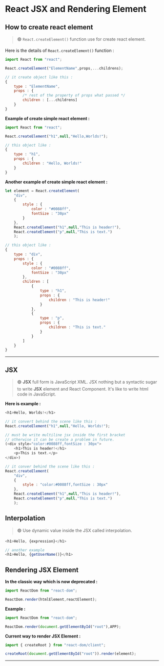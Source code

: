 # React JSX and Rendering Element

## How to create react element

> 🟢 `React.createElement()` function use for create react element. 

Here is the details of `React.createElement()` function :

```js
import React from "react";

React.createElement("ElementName",props,...childrens);

// it create object like this : 
{
    type : "ElementName",
    props : {
        /* rest of the property of props what passed */
        children : [...childrens]
    }
}
```

**Example of create simple react element :**
```js
import React from "react";

React.createElement("h1",null,"Hello,Worlds!");

// this object like : 
{
    type : "h1",
    props : {
        children : "Hello, Worlds!"
    }
}
```

**Another example of create simple react element :**
```js
let element = React.createElement(
    "div",
    {
        style : {
            color : "#0088ff",
            fontSize : "30px"
        }
    },
    React.createElement("h1",null,"This is header!"),
    React.createElement("p",null,"This is text.")
    );

// this object like : 
{
    type : "div",
    props : {
        style : {
            color : "#0088ff",
            fontSize : "30px" 
        },
        children : [
            {
                type : "h1",
                props : {
                    children : "This is header!"
                }
            },
            {
                type : "p",
                props : {
                    children : "This is text."
                }
            }
        ]
    }
}
```

<hr />

## JSX

> 🟢 **JSX** full form is JavaScript XML. JSX nothing but a syntactic sugar to write **JSX** element and React Component. It's like to write html code in JavaScript.

**Here is example :**
```js
<h1>Hello, Worlds!</h1>

// it convert behind the scene like this : 
React.createElement("h1",null,"Hello, Worlds!");

// must be write multiline jsx inside the first bracket
// otherwise it can be create a problem in future.
(<div style="color:#0088ff,fontSize : 30px">
    <h1>This is header!</h1>
    <p>This is text.</p>
</div>)

// it conver behind the scene like this : 
React.createElement(
    "div",
    {
        style : "color:#0088ff,fontSize : 30px"
    },
    React.createElement("h1",null,"This is header!"),
    React.createElement("p",null,"This is text.")
    );

```

## Interpolation

> 🟢 Use dynamic value inside the JSX called interpolation.

```js
<h1>Hello, {expression}</h1>

// another example
<h1>Hello, {getUserName()}</h1>
```

## Rendering JSX Element

**In the classic way which is now deprecated :**
```js
import ReactDom from "react-dom";

ReactDom.render(htmlElement,reactElement);
```

**Example :**
```jsx
import ReactDom from "react-dom";

ReactDom.render(document.getElementById("root"),APP);
```

**Current way to render JSX Element :**
```jsx
import { createRoot } from "react-dom/client";

createRoot(document.getElementById("root")).render(element);
```

<hr />
